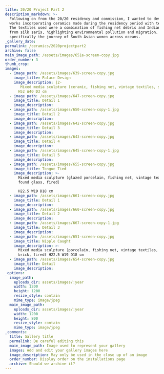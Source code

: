 ```yaml
---
title: 20/20 Project Part 2
description_markdown: >-
  Following on from the 20/20 residency and commission, I wanted to develop
  works incorporating ceramics made during the residency period with textiles.
  The textiles used were a combination of fishing net debris and Indian fabrics
  from silk saris, highlighting environmental pollution and migration,
  specifically the journey of South Asian women across oceans.
_gallery_date:
permalink: /ceramics/2020projectpart2
archive: false
main_image_path: /assets/images/651a-screen-copy.jpg
order_number: 3
thumb_crop:
images:
  - image_path: /assets/images/639-screen-copy.jpg
    image_title: Palace Design
    image_description: |2-
       Mixed media sculpture (ceramic, fishing net, vintage textiles, shells) 
      H52 W40 D3 cm
  - image_path: /assets/images/647-screen-copy.jpg
    image_title: Detail 1
    image_description:
  - image_path: /assets/images/650-screen-copy-1.jpg
    image_title: Detail 2
    image_description:
  - image_path: /assets/images/642-screen-copy.jpg
    image_title: Detail 3
    image_description:
  - image_path: /assets/images/643-screen-copy.jpg
    image_title: Detail 4
    image_description:
  - image_path: /assets/images/645-screen-copy-1.jpg
    image_title: Detail 5
    image_description:
  - image_path: /assets/images/655-screen-copy.jpg
    image_title: Tongue Tied
    image_description: >-
      Mixed media sculpture (glazed porcelain, fishing net, vintage textiles,
      found glass, fired) 

      H22.5 W19 D18 cm
  - image_path: /assets/images/661-screen-copy.jpg
    image_title: Detail 1
    image_description:
  - image_path: /assets/images/660-screen-copy.jpg
    image_title: Detail 2
    image_description:
  - image_path: /assets/images/667-screen-copy-1.jpg
    image_title: Detail 3
    image_description:
  - image_path: /assets/images/651-screen-copy.jpg
    image_title: Nipple Caught
    image_description: >-
      Mixed media sculpture (porcelain, fishing net, vintage textiles, found
      brick, fired) H22.5 W19 D18 cm
  - image_path: /assets/images/654-screen-copy.jpg
    image_title: Detail
    image_description:
_options:
  image_path:
    uploads_dir: assets/images/:year
    width: 1200
    height: 1200
    resize_style: contain
    mime_type: image/jpeg
  main_image_path:
    uploads_dir: assets/images/:year
    width: 1200
    height: 800
    resize_style: contain
    mime_type: image/jpeg
_comments:
  title: Gallery title
  permalink: Be careful editing this
  main_image_path: Image used to represent your gallery
  images: Add and edit your gallery images here
  image_description: May only be used in the close up of an image
  order_number: Display order on the installations page
  archive: Should we archive it?
---
```


